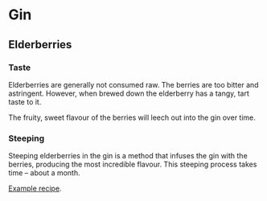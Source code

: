 # Gin

## Elderberries

### Taste

Elderberries are generally not consumed raw. The berries are too bitter and astringent. However, when brewed down the elderberry has a tangy, tart taste to it.

The fruity, sweet flavour of the berries will leech out into the gin over time.

### Steeping

Steeping elderberries in the gin is a method that infuses the gin with the berries, producing the most incredible flavour. This steeping process takes time – about a month.

[Example recipe](https://www.greedygourmet.com/recipes-for-diets/gluten-free/elderberry-gin/).
